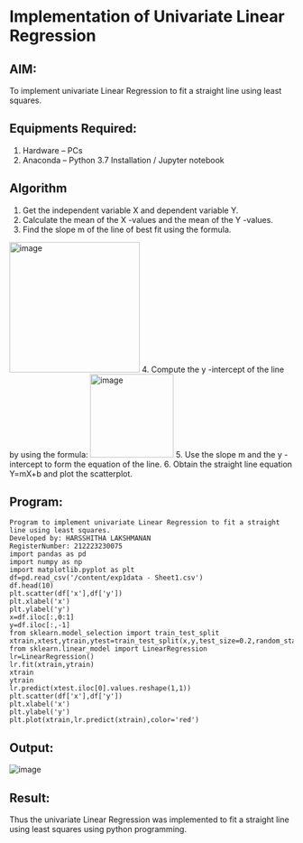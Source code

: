 # Implementation of Univariate Linear Regression
## AIM:
To implement univariate Linear Regression to fit a straight line using least squares.

## Equipments Required:
1. Hardware – PCs
2. Anaconda – Python 3.7 Installation / Jupyter notebook

## Algorithm
1. Get the independent variable X and dependent variable Y.
2. Calculate the mean of the X -values and the mean of the Y -values.
3. Find the slope m of the line of best fit using the formula. 
<img width="231" alt="image" src="https://user-images.githubusercontent.com/93026020/192078527-b3b5ee3e-992f-46c4-865b-3b7ce4ac54ad.png">
4. Compute the y -intercept of the line by using the formula:
<img width="148" alt="image" src="https://user-images.githubusercontent.com/93026020/192078545-79d70b90-7e9d-4b85-9f8b-9d7548a4c5a4.png">
5. Use the slope m and the y -intercept to form the equation of the line.
6. Obtain the straight line equation Y=mX+b and plot the scatterplot.

## Program:
```
Program to implement univariate Linear Regression to fit a straight line using least squares.
Developed by: HARSSHITHA LAKSHMANAN
RegisterNumber: 212223230075
import pandas as pd
import numpy as np
import matplotlib.pyplot as plt
df=pd.read_csv('/content/exp1data - Sheet1.csv')
df.head(10)
plt.scatter(df['x'],df['y'])
plt.xlabel('x')
plt.ylabel('y')
x=df.iloc[:,0:1]
y=df.iloc[:,-1]
from sklearn.model_selection import train_test_split
xtrain,xtest,ytrain,ytest=train_test_split(x,y,test_size=0.2,random_state=0)
from sklearn.linear_model import LinearRegression
lr=LinearRegression()
lr.fit(xtrain,ytrain)
xtrain
ytrain
lr.predict(xtest.iloc[0].values.reshape(1,1))
plt.scatter(df['x'],df['y'])
plt.xlabel('x')
plt.ylabel('y')
plt.plot(xtrain,lr.predict(xtrain),color='red')

```

## Output:
![image](https://github.com/harshulaxman/Find-the-best-fit-line-using-Least-Squares-Method/assets/145686689/0f9b71eb-b72a-4d60-94d0-b286f8af7bf8)



## Result:
Thus the univariate Linear Regression was implemented to fit a straight line using least squares using python programming.
